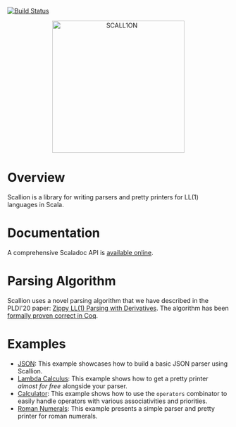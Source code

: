 [![Build Status](https://github.com/epfl-lara/scallion/actions/workflows/CI.yml/badge.svg?branch=main)](https://github.com/epfl-lara/scallion/actions/workflows/CI.yml/?branch=main)

<p align="center">
<img src="images/scallion.png" width="300px" alt="SCALL1ON" />
</p>

# Overview

Scallion is a library for writing parsers and pretty printers for LL(1) languages in Scala.

# Documentation

A comprehensive Scaladoc API is [available online](https://epfl-lara.github.io/scallion/).

# Parsing Algorithm

Scallion uses a novel parsing algorithm that we have described in the PLDI'20 paper: [Zippy LL(1) Parsing with Derivatives](paper/PLDI20_ZippyLL1PWD.pdf).
The algorithm has been [formally proven correct in Coq](https://github.com/epfl-lara/scallion-proofs/).

# Examples

* [JSON](example/json/JSON.scala): This example showcases how to build a basic JSON parser using Scallion.
* [Lambda Calculus](example/lambda/Lambda.scala): This example shows how to get a pretty printer *almost for free* alongside your parser.
* [Calculator](example/calculator/Calculator.scala): This example shows how to use the `operators` combinator to easily handle operators with various associativities and priorities.
* [Roman Numerals](example/roman/Roman.scala): This example presents a simple parser and pretty printer for roman numerals.

